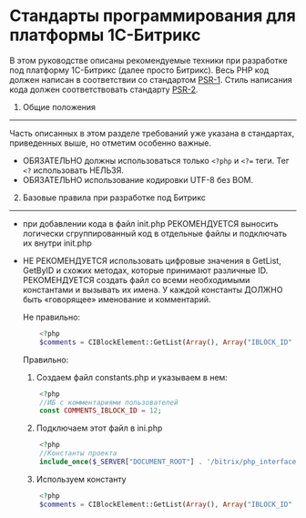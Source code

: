 Стандарты программирования для платформы 1С-Битрикс
=====================
В этом руководстве описаны рекомендуемые техники при разработке под платформу 1С-Битрикс (далее просто Битрикс).
Весь PHP код должен написан в соответствии со стандартом [PSR-1][].
Стиль написания кода должен соответствовать стандарту [PSR-2][].

[PSR-1]: https://github.com/php-fig/fig-standards/blob/master/accepted/PSR-1-basic-coding-standard.md
[PSR-2]: https://github.com/php-fig/fig-standards/blob/master/accepted/PSR-2-coding-style-guide.md

1. Общие положения
-----------
Часть описанных в этом разделе требований уже указана в стандартах, приведенных выше, но отметим особенно важные.
- ОБЯЗАТЕЛЬНО должны использоваться только `<?php` и `<?=` теги. Тег `<?` использовать НЕЛЬЗЯ.
- ОБЯЗАТЕЛЬНО использование кодировки UTF-8 без BOM.

2. Базовые правила при разработке под Битрикс
-----------
- при добавлении кода в файл init.php РЕКОМЕНДУЕТСЯ выносить логически сгруппированный код в отдельные файлы и подключать их внутри init.php
- НЕ РЕКОМЕНДУЕТСЯ использовать цифровые значения в GetList, GetByID и схожих методах, которые принимают различные ID. РЕКОМЕНДУЕТСЯ создать файл со всеми необходимыми константами и вызывать их имена. У каждой константы ДОЛЖНО быть «говорящее» именование и комментарий.

    Не правильно:
    ```php
        <?php
        $comments = CIBlockElement::GetList(Array(), Array("IBLOCK_ID" => 12));
    ```
    Правильно:
     1. Создаем файл constants.php и указываем в нем:
    ```php
        <?php
        //ИБ с комментариями пользователей
        const COMMENTS_IBLOCK_ID = 12;
    ```
     2. Подключаем этот файл в ini.php
    ```php
        <?php
        //Константы проекта
        include_once($_SERVER["DOCUMENT_ROOT"] . '/bitrix/php_interface/includes/constants.php');
    ```
     3. Используем константу
    ```php
        <?php
        $comments = CIBlockElement::GetList(Array(), Array("IBLOCK_ID" => COMMENTS_IBLOCK_ID));
    ```